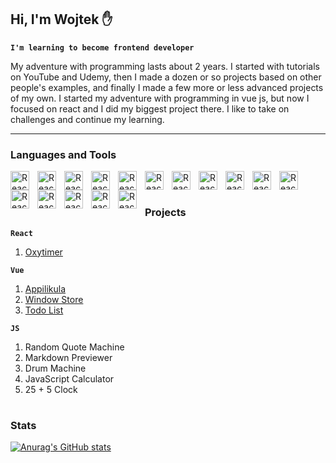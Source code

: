 ## Hi, I'm Wojtek ✋

**`I'm learning to become frontend developer`**

My adventure with programming lasts about 2 years. I started with tutorials on YouTube and Udemy, then I made a dozen or so projects based on other people's examples, and finally I made a few more or less advanced projects of my own.
I started my adventure with programming in vue js, but now I focused on react and I did my biggest project there.
I like to take on challenges and continue my learning.

---

### Languages and Tools 


<img align="left" alt="React" width="30px" style="padding-right:10px;" src="https://cdn.jsdelivr.net/gh/devicons/devicon@latest/icons/vscode/vscode-original.svg" />    
<img align="left" alt="React" width="30px" style="padding-right:10px;" src="https://cdn.jsdelivr.net/gh/devicons/devicon@latest/icons/react/react-original.svg" />
<img align="left" alt="React" width="30px" style="padding-right:10px;" src="https://cdn.jsdelivr.net/gh/devicons/devicon@latest/icons/javascript/javascript-plain.svg" />
<img align="left" alt="React" width="30px" style="padding-right:10px;" src="https://cdn.jsdelivr.net/gh/devicons/devicon@latest/icons/css3/css3-original.svg" />
<img align="left" alt="React" width="30px" style="padding-right:10px;" src="https://cdn.jsdelivr.net/gh/devicons/devicon@latest/icons/html5/html5-original.svg" />
<img align="left" alt="React" width="30px" style="padding-right:10px;" src="https://cdn.jsdelivr.net/gh/devicons/devicon@latest/icons/git/git-original.svg" />
<img align="left" alt="React" width="30px" style="padding-right:10px;" src="https://cdn.jsdelivr.net/gh/devicons/devicon@latest/icons/github/github-original.svg" />
<img align="left" alt="React" width="30px" style="padding-right:10px;" src="https://cdn.jsdelivr.net/gh/devicons/devicon@latest/icons/redux/redux-original.svg" />
<img align="left" alt="React" width="30px" style="padding-right:10px;" src="https://cdn.jsdelivr.net/gh/devicons/devicon@latest/icons/bootstrap/bootstrap-original.svg" />
<img align="left" alt="React" width="30px" style="padding-right:10px;" src="https://cdn.jsdelivr.net/gh/devicons/devicon@latest/icons/express/express-original.svg" />
<img align="left" alt="React" width="30px" style="padding-right:10px;" src="https://cdn.jsdelivr.net/gh/devicons/devicon@latest/icons/mysql/mysql-original.svg" />
<img align="left" alt="React" width="30px" style="padding-right:10px;" src="https://cdn.jsdelivr.net/gh/devicons/devicon@latest/icons/mongodb/mongodb-original.svg" />
<img align="left" alt="React" width="30px" style="padding-right:10px;" src="https://cdn.jsdelivr.net/gh/devicons/devicon@latest/icons/postman/postman-original.svg" />
<img align="left" alt="React" width="30px" style="padding-right:10px;" src="https://cdn.jsdelivr.net/gh/devicons/devicon@latest/icons/handlebars/handlebars-original.svg" />   
<img align="left" alt="React" width="30px" style="padding-right:10px;" src="https://cdn.jsdelivr.net/gh/devicons/devicon@latest/icons/vuejs/vuejs-original.svg" />
<img align="left" alt="React" width="30px" style="padding-right:10px;" src="https://cdn.jsdelivr.net/gh/devicons/devicon@latest/icons/firebase/firebase-original.svg" />
<br />

#

### Projects

**`React`**
1. [Oxytimer](https://oxytimer.pl/app/)

**`Vue`**
1. [Appilikula](https://wojces.github.io/appilikula/)
2. [Window Store](https://wojces.github.io/ces-store/)
3. [Todo List](https://wojces.github.io/ces-todo-list/)

**`JS`**
1. Random Quote Machine
2. Markdown Previewer
3. Drum Machine
4. JavaScript Calculator
5. 25 + 5 Clock

#

### Stats

[![Anurag's GitHub stats](https://github-readme-stats.vercel.app/api?username=wojces)](https://github.com/anuraghazra/github-readme-stats)

#
